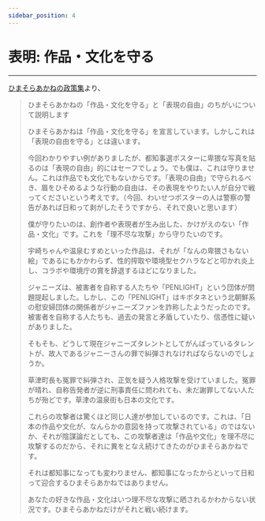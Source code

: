 ```yaml
---
sidebar_position: 4
---
```


# 表明: 作品・文化を守る
---------------------------------------

[ひまそらあかねの政策集](https://note.com/hima_kuuhaku/n/n00a0ba9943d1)より、

> ひまそらあかねの「作品・文化を守る」と「表現の自由」のちがいについて説明します
> 
> ひまそらあかねは「作品・文化を守る」を宣言しています。しかしこれは「表現の自由を守る」とは違います。
> 
> 今回わかりやすい例がありましたが、都知事選ポスターに卑猥な写真を貼るのは「表現の自由」的にはセーフでしょう。でも僕は、これは守りません。これは作品でも文化でもないからです。「表現の自由」で守られるべき、眉をひそめるような行動の自由は、その表現をやりたい人が自分で戦ってくださいという考えです。（今回、わいせつポスターの人は警察の警告があれば日和って剥がしたそうですから、それで良いと思います）
> 
> 僕が守りたいのは、創作者や表現者が生み出した、かけがえのない「作品・文化」です。これを「理不尽な攻撃」から守りたいのです。
> 
> 宇崎ちゃんや温泉むすめといった作品は、それが「なんの卑猥さもない絵」であるにもかかわらず、性的搾取や環境型セクハラなどと叩かれ炎上し、コラボや環境庁の賞を辞退するほどになりました。
> 
> ジャニーズは、被害者を自称する人たちや「PENLIGHT」という団体が問題提起しました。しかし、この「PENLIGHT」はキボタネという北朝鮮系の慰安婦団体の関係者がジャニーズファンを詐称したようだったのです。被害者を自称する人たちも、過去の発言と矛盾していたり、信憑性に疑いがありました。
> 
> そもそも、どうして現在ジャニーズタレントとしてがんばっているタレントが、故人であるジャニーさんの罪で糾弾されなければならないのでしょうか。
> 
> 草津町長も冤罪で糾弾され、正気を疑う人格攻撃を受けていました。冤罪が晴れ、自称告発者が逆に刑事責任に問われても、未だ謝罪してない人たちが殆どです。草津の温泉街も日本の文化です。
> 
> これらの攻撃者は驚くほど同じ人達が参加しているのです。これは、「日本の作品や文化が、なんらかの意図を持って攻撃されている」のではないか、それが陰謀論だとしても、この攻撃者達は「作品や文化」を理不尽に攻撃するのだから、それに異をとなえ続けてきたのがひまそらあかねです。
> 
> それは都知事になっても変わりません、都知事になったからといって日和って迎合するひまそらあかねではありません。
> 
> あなたの好きな作品・文化はいつ理不尽な攻撃に晒されるかわからない状況です。ひまそらあかねだけがそれと戦い続けます。